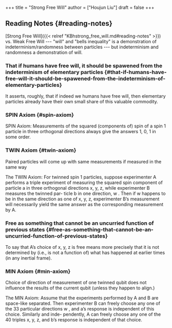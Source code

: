 +++
title = "Strong Free Will"
author = ["Houjun Liu"]
draft = false
+++

## Reading Notes {#reading-notes}

[Strong Free Will]({{< relref "KBhstrong_free_will.md#reading-notes" >}}) vs. Weak Free Will --- "will" and "bells inequality" is a demonstration of indeterminism/randomness between particles --- but indeterminism and randomness a demonstration of will.


### That if humans have free will, it should be spawened from the indeterminism of elementary particles {#that-if-humans-have-free-will-it-should-be-spawened-from-the-indeterminism-of-elementary-particles}

It asserts, roughly, that if indeed we humans have free will, then elementary particles already have their own small share of this valuable commodity.


### SPIN Axiom {#spin-axiom}

SPIN Axiom: Measurements of the squared (components of) spin of a spin 1 particle in three orthogonal directions always give the answers 1, 0, 1 in some order.


### TWIN Axiom {#twin-axiom}

Paired particles will come up with same measurements if measured in the same way

The TWIN Axiom: For twinned spin 1 particles, suppose experimenter A performs a triple experiment of measuring the squared spin component of particle a in three orthogonal directions x, y, z, while experimenter B measures the twinned par- ticle b in one direction, w . Then if w happens to be in the same direction as one of x, y, z, experimenter B’s measurement will necessarily yield the same answer as the corresponding measurement by A.


### Free as something that cannot be an uncurried function of previous states {#free-as-something-that-cannot-be-an-uncurried-function-of-previous-states}

To say that A’s choice of x, y, z is free means more precisely that it is not determined by (i.e., is not a function of) what has happened at earlier times (in any inertial frame).


### MIN Axiom {#min-axiom}

Choice of direction of measurement of one twinned qubit does not influence the results of the current qubit (unless they happen to align.)

The MIN Axiom: Assume that the experiments performed by A and B are space-like separated. Then experimenter B can freely choose any one of the 33 particular directions w , and a’s response is independent of this choice. Similarly and inde- pendently, A can freely choose any one of the 40 triples x, y, z, and b’s response is independent of that choice.